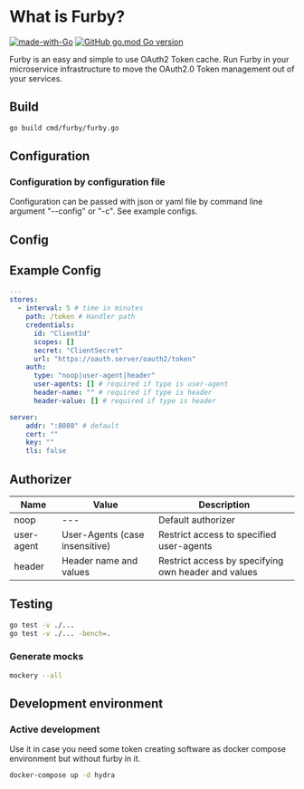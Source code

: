 # What is Furby?

[![made-with-Go](https://img.shields.io/badge/Made%20with-Go-1f425f)](http://golang.org)
[![GitHub go.mod Go version](https://img.shields.io/github/go-mod/go-version/dpattmann/furby)](https://github.com/dpattman/furby)

Furby is an easy and simple to use OAuth2 Token cache. Run Furby in your microservice
infrastructure to move the OAuth2.0 Token management out of your services.

## Build

```bash
go build cmd/furby/furby.go
```

## Configuration

### Configuration by configuration file

Configuration can be passed with json or yaml file by command line argument "--config" or "-c". See example configs.

## Config

## Example Config

```yaml
---
stores:
  - interval: 5 # time in minutes
    path: /token # Handler path
    credentials:
      id: "ClientId"
      scopes: []
      secret: "ClientSecret"
      url: "https://oauth.server/oauth2/token"
    auth:
      type: "noop|user-agent|header"
      user-agents: [] # required if type is user-agent
      header-name: "" # required if type is header
      header-value: [] # required if type is header

server:
    addr: ":8080" # default
    cert: ""
    key: ""
    tls: false

```

## Authorizer

| Name | Value | Description | 
| --- | --- | --- |
| noop | --- | Default authorizer |
| user-agent | User-Agents (case insensitive) | Restrict access to specified user-agents |
| header | Header name and values | Restrict access by specifying own header and values  |

## Testing

```bash
go test -v ./...
go test -v ./... -bench=.
```
### Generate mocks

```bash
mockery --all
```

## Development environment

### Active development
Use it in case you need some token creating software as docker compose environment but without furby in it.
```bash
docker-compose up -d hydra
```

